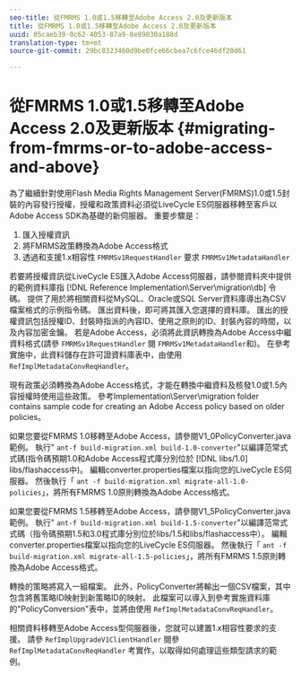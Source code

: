 ```yaml
---
seo-title: 從FMRMS 1.0或1.5移轉至Adobe Access 2.0及更新版本
title: 從FMRMS 1.0或1.5移轉至Adobe Access 2.0及更新版本
uuid: 05caeb39-0c62-4053-87a9-8e89030a188d
translation-type: tm+mt
source-git-commit: 29bc8323460d9be0fce66cbea7c6fce46df20d61

---
```



# 從FMRMS 1.0或1.5移轉至Adobe Access 2.0及更新版本 {#migrating-from-fmrms-or-to-adobe-access-and-above}

為了繼續針對使用Flash Media Rights Management Server(FMRMS)1.0或1.5封裝的內容發行授權，授權和政策資料必須從LiveCycle ES伺服器移轉至客戶以Adobe Access SDK為基礎的新伺服器。 重要步驟是：

1. 匯入授權資訊
1. 將FMRMS政策轉換為Adobe Access格式
1. 透過和支援1.x相容性 `FMRMSv1RequestHandler` 要求 `FMRMSv1MetadataHandler`

若要將授權資訊從LiveCycle ES匯入Adobe Access伺服器，請參閱資料夾中提供的範例資料庫指 [!DNL Reference Implementation\Server\migration\db] 令碼。 提供了用於將相關資料從MySQL、Oracle或SQL Server資料庫導出為CSV檔案格式的示例指令碼。 匯出資料後，即可將其匯入您選擇的資料庫。 匯出的授權資訊包括授權ID、封裝時指派的內容ID、使用之原則的ID、封裝內容的時間，以及內容加密金鑰。 若是Adobe Access，必須將此資訊轉換為Adobe Access中繼資料格式(請參 `FMRMSv1RequestHandler` 閱 `FMRMSv1MetadataHandler`和)。 在參考實施中，此資料儲存在許可證資料庫表中，由使用 `RefImplMetadataConvReqHandler`。

現有政策必須轉換為Adobe Access格式，才能在轉換中繼資料及核發1.0或1.5內容授權時使用這些政策。 參考Implementation\Server\migration folder contains sample code for creating an Adobe Access policy based on older policies。

如果您要從FMRMS 1.0移轉至Adobe Access，請參閱V1_0PolicyConverter.java範例。 執行&quot; `ant-f build-migration.xml build-1.0-converter`&quot;以編譯范常式式碼(指令碼預期1.0和Adobe Access程式庫分別位於 [!DNL libs/1.0] libs/flashaccess中)。 編輯converter.properties檔案以指向您的LiveCycle ES伺服器。 然後執行「 `ant -f build-migration.xml migrate-all-1.0-policies`」，將所有FMRMS 1.0原則轉換為Adobe Access格式。

如果您要從FMRMS 1.5移轉至Adobe Access，請參閱V1_5PolicyConverter.java範例。 執行&quot; `ant-f build-migration.xml build-1.5-converter`&quot;以編譯范常式式碼（指令碼預期1.5和3.0程式庫分別位於libs/1.5和libs/flashaccess中）。 編輯converter.properties檔案以指向您的LiveCycle ES伺服器。 然後執行「 `ant -f build-migration.xml migrate-all-1.5-policies`」，將所有FMRMS 1.5原則轉換為Adobe Access格式。

轉換的策略將寫入一組檔案。 此外，PolicyConverter將輸出一個CSV檔案，其中包含將舊策略ID映射到新策略ID的映射。 此檔案可以導入到參考實施資料庫的&quot;PolicyConversion&quot;表中，並將由使用 `RefImplMetadataConvReqHandler`。

相關資料移轉至Adobe Access型伺服器後，您就可以建置1.x相容性要求的支援。 請參 `RefImplUpgradeV1ClientHandler` 閱參 `RefImplMetadataConvReqHandler` 考實作，以取得如何處理這些類型請求的範例。
